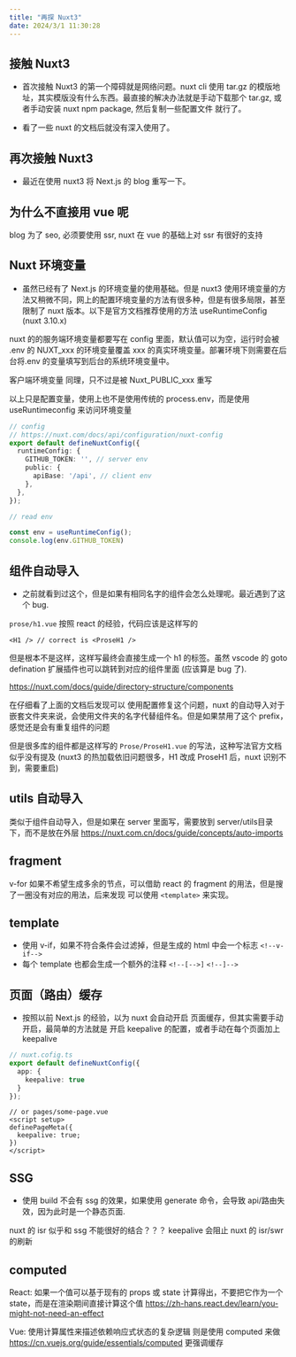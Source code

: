 ```yaml
---
title: "再探 Nuxt3"
date: 2024/3/1 11:30:28
---
```


## 接触 Nuxt3

* 首次接触 Nuxt3 的第一个障碍就是网络问题。nuxt cli 使用 tar.gz 的模版地址，其实模版没有什么东西。最直接的解决办法就是手动下载那个 tar.gz, 或者手动安装 nuxt npm package, 然后复制一些配置文件 就行了。

* 看了一些 nuxt 的文档后就没有深入使用了。

## 再次接触 Nuxt3

* 最近在使用 nuxt3 将 Next.js 的 blog 重写一下。

## 为什么不直接用 vue 呢

blog 为了 seo, 必须要使用 ssr, nuxt 在 vue 的基础上对 ssr 有很好的支持

## Nuxt 环境变量

* 虽然已经有了 Next.js 的环境变量的使用基础。但是 nuxt3 使用环境变量的方法又稍微不同，网上的配置环境变量的方法有很多种，但是有很多局限，甚至限制了 nuxt 版本。以下是官方文档推荐使用的方法 useRuntimeConfig (nuxt 3.10.x)

nuxt 的的服务端环境变量都要写在 config 里面，默认值可以为空，运行时会被 .env 的 NUXT_xxx 的环境变量覆盖 xxx 的真实环境变量。部署环境下则需要在后台将.env 的变量填写到后台的系统环境变量中。

客户端环境变量 同理，只不过是被 Nuxt_PUBLIC_xxx 重写

以上只是配置变量，使用上也不是使用传统的 process.env，而是使用 useRuntimeconfig 来访问环境变量

```ts
// config
// https://nuxt.com/docs/api/configuration/nuxt-config
export default defineNuxtConfig({
  runtimeConfig: {
    GITHUB_TOKEN: '', // server env
    public: {
      apiBase: '/api', // client env
    },
  },
});

// read env

const env = useRuntimeConfig();
console.log(env.GITHUB_TOKEN)
```

## 组件自动导入

* 之前就看到过这个，但是如果有相同名字的组件会怎么处理呢。最近遇到了这个 bug.

`prose/h1.vue` 按照 react 的经验，代码应该是这样写的

```vue
<H1 /> // correct is <ProseH1 />
```

但是根本不是这样，这样写最终会直接生成一个 h1 的标签。虽然 vscode 的 goto defination 扩展插件也可以跳转到对应的组件里面 (应该算是 bug 了).

https://nuxt.com/docs/guide/directory-structure/components

在仔细看了上面的文档后发现可以 使用配置修复这个问题，nuxt 的自动导入对于嵌套文件夹来说，会使用文件夹的名字代替组件名。但是如果禁用了这个 prefix，感觉还是会有重复组件的问题

但是很多库的组件都是这样写的 `Prose/ProseH1.vue` 的写法，这种写法官方文档似乎没有提及 (nuxt3 的热加载依旧问题很多，H1 改成 ProseH1 后，nuxt 识别不到，需要重启)

## utils 自动导入

类似于组件自动导入，但是如果在 server 里面写，需要放到 server/utils目录下，而不是放在外层 https://nuxt.com.cn/docs/guide/concepts/auto-imports

## fragment

v-for 如果不希望生成多余的节点，可以借助 react 的 fragment 的用法，但是搜了一圈没有对应的用法，后来发现 可以使用 `<template>` 来实现。

## template

* 使用 v-if，如果不符合条件会过滤掉，但是生成的 html 中会一个标志 `<!--v-if-->`
* 每个 template 也都会生成一个额外的注释 `<!--[-->]` `<!--]-->`

## 页面（路由）缓存

* 按照以前 Next.js 的经验，以为 nuxt 会自动开启 页面缓存，但其实需要手动开启，最简单的方法就是 开启 keepalive 的配置，或者手动在每个页面加上 keepalive

```ts
// nuxt.cofig.ts
export default defineNuxtConfig({
  app: {
    keepalive: true
  }
});

```

```vue
// or pages/some-page.vue
<script setup>
definePageMeta({
  keepalive: true;
})
</script>
```

## SSG

* 使用 build 不会有 ssg 的效果，如果使用 generate 命令，会导致 api/路由失效，因为此时是一个静态页面.

nuxt 的 isr 似乎和 ssg 不能很好的结合？？？
keepalive 会阻止 nuxt 的 isr/swr 的刷新

## computed

React: 如果一个值可以基于现有的 props 或 state 计算得出，不要把它作为一个 state，而是在渲染期间直接计算这个值 https://zh-hans.react.dev/learn/you-might-not-need-an-effect

Vue: 使用计算属性来描述依赖响应式状态的复杂逻辑 则是使用 computed 来做 https://cn.vuejs.org/guide/essentials/computed 更强调缓存